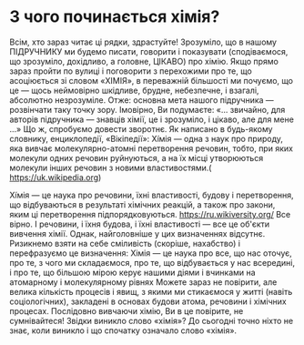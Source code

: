 # З чого починається хімія?


Всім, хто зараз читає ці рядки, здрастуйте!
Зрозуміло, що в нашому ПІДРУЧНИКУ ми будемо писати, говорити і показувати (сподіваємося, що зрозуміло, дохідливо, а головне, ЦІКАВО) про хімію.
Якщо прямо зараз пройти по вулиці і поговорити з перехожими про те, що асоціюється зі словом «ХІМІЯ», в переважній більшості ми почуємо, що це ― щось неймовірно шкідливе, брудне, небезпечне, і взагалі, абсолютно незрозуміле.
Отже: основна мета нашого підручника ― розвінчати таку точку зору.
Імовірно, Ви подумаєте: «... звичайно, для авторів підручника ― знавців хімії, це і зрозуміло, і цікаво, але для мене ...»
Що ж, спробуємо довести зворотнє.
Як написано в будь-якому словнику, енциклопедії, «Вікіпедії»:
Хі́мія — одна з наук про природу, яка вивчає молекулярно-атомні перетворення речовин, тобто, при яких молекули одних речовин руйнуються, а на їх місці утворюються молекули інших речовин з новими властивостями.( https://uk.wikipedia.org) 

Хі́мія ― це наука про речовини, їхні властивості, будову і перетворення, що відбуваються в результаті хімічних реакцій, а також про закони, яким ці перетворення підпорядковуються. https://ru.wikiversity.org/
Все вірно. І речовини, і їхня будова, і їхні властивості ― все це об'єкти вивчення хімії.
Однак, найголовніше у цих визначеннях відсутнє.
Ризикнемо взяти на себе сміливість (скоріше, нахабство) і перефразуємо це визначення:
Хімія ― це наука про все, що нас оточує, про те, з чого ми складаємося, про те, що відбувається у нас всередині, і про те, що більшою мірою керує нашими діями і вчинками на атомарному і молекулярному рівнях
Можете зараз не повірити, але велика кількість процесів і явищ, з якими ми стикаємося у житті (навіть соціологічних), закладені в основах будови атома, речовини і хімічних процесах. Послідовно вивчаючи хімію, Ви в це повірите, не сумнівайтеся!
Звідки виникло слово «хімія»?
До сьогодні точно ніхто не знає, коли виникло і що спочатку означало слово «хімія». 

